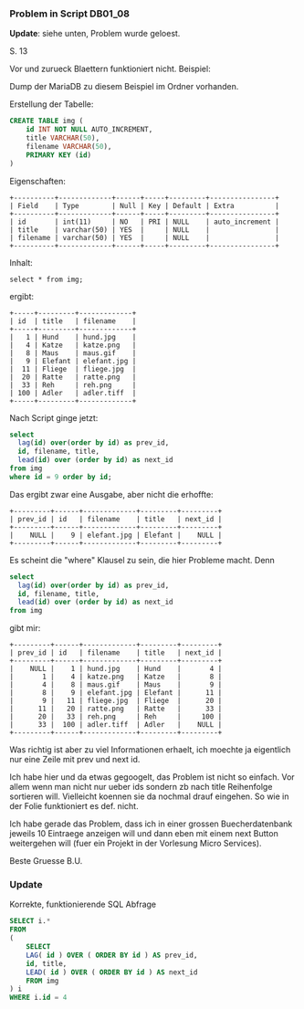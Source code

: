 ### Problem in Script DB01_08


**Update**: siehe unten, Problem wurde geloest.


S. 13

Vor und zurueck Blaettern funktioniert nicht. Beispiel:

Dump der MariaDB zu diesem Beispiel im Ordner vorhanden.


Erstellung der Tabelle:
```sql
CREATE TABLE img (
	id INT NOT NULL AUTO_INCREMENT,
	title VARCHAR(50),
	filename VARCHAR(50),
	PRIMARY KEY (id)
)
```

Eigenschaften:

```code
+----------+-------------+------+-----+---------+----------------+
| Field    | Type        | Null | Key | Default | Extra          |
+----------+-------------+------+-----+---------+----------------+
| id       | int(11)     | NO   | PRI | NULL    | auto_increment |
| title    | varchar(50) | YES  |     | NULL    |                |
| filename | varchar(50) | YES  |     | NULL    |                |
+----------+-------------+------+-----+---------+----------------+
```



Inhalt:

```code
select * from img;
```

ergibt:

```code
+-----+---------+-------------+
| id  | title   | filename    |
+-----+---------+-------------+
|   1 | Hund    | hund.jpg    |
|   4 | Katze   | katze.png   |
|   8 | Maus    | maus.gif    |
|   9 | Elefant | elefant.jpg |
|  11 | Fliege  | fliege.jpg  |
|  20 | Ratte   | ratte.png   |
|  33 | Reh     | reh.png     |
| 100 | Adler   | adler.tiff  |
+-----+---------+-------------+
```

Nach Script ginge jetzt:

```sql
select 
  lag(id) over(order by id) as prev_id,
  id, filename, title,
  lead(id) over (order by id) as next_id
from img
where id = 9 order by id;
```

Das ergibt zwar eine Ausgabe, aber nicht die erhoffte:

```code
+---------+------+-------------+---------+---------+
| prev_id | id   | filename    | title   | next_id |
+---------+------+-------------+---------+---------+
|    NULL |    9 | elefant.jpg | Elefant |    NULL |
+---------+------+-------------+---------+---------+
```

Es scheint die "where" Klausel zu sein, die hier Probleme macht. Denn

```sql
select 
  lag(id) over(order by id) as prev_id,
  id, filename, title,
  lead(id) over (order by id) as next_id
from img
```

gibt mir:
```code
+---------+------+-------------+---------+---------+
| prev_id | id   | filename    | title   | next_id |
+---------+------+-------------+---------+---------+
|    NULL |    1 | hund.jpg    | Hund    |       4 |
|       1 |    4 | katze.png   | Katze   |       8 |
|       4 |    8 | maus.gif    | Maus    |       9 |
|       8 |    9 | elefant.jpg | Elefant |      11 |
|       9 |   11 | fliege.jpg  | Fliege  |      20 |
|      11 |   20 | ratte.png   | Ratte   |      33 |
|      20 |   33 | reh.png     | Reh     |     100 |
|      33 |  100 | adler.tiff  | Adler   |    NULL |
+---------+------+-------------+---------+---------+
```

Was richtig ist aber zu viel Informationen erhaelt, ich moechte ja eigentlich nur eine Zeile mit prev und next id.

Ich habe hier und da etwas gegoogelt, das Problem ist nicht so einfach. Vor allem wenn man nicht nur ueber ids sondern zb nach title Reihenfolge sortieren will. Vielleicht koennen sie da nochmal drauf eingehen. So wie in der Folie funktioniert es def. nicht.

Ich habe gerade das Problem, dass ich in einer grossen Buecherdatenbank jeweils 10 Eintraege anzeigen will und dann eben mit einem next Button weitergehen will (fuer ein Projekt in der Vorlesung Micro Services).

Beste Gruesse B.U.



### Update

Korrekte, funktionierende SQL Abfrage

```sql
SELECT i.*
FROM
(
	SELECT
	LAG( id ) OVER ( ORDER BY id ) AS prev_id,
	id, title,
	LEAD( id ) OVER ( ORDER BY id ) AS next_id
	FROM img
) i
WHERE i.id = 4
```

